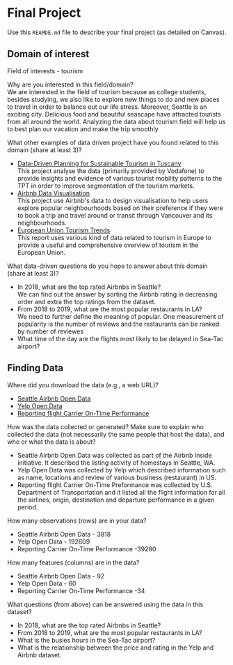 # Final Project
Use this `REAMDE.md` file to describe your final project (as detailed on Canvas).

## Domain of interest

Field of interests -  tourism

Why are you interested in this field/domain?  
We are interested in the field of tourism because as college students, besides studying, we also like to explore new things to do and new places to travel in order to balance out our life stress. Moreover, Seattle is an exciting city. Delicious food and beautiful seascape have attracted tourists from all around the world. Analyzing the data about tourism field will help us to best plan our vacation and make the trip smoothly  

What other examples of data driven project have you found related to this domain (share at least 3)?
- [Data-Driven Planning for Sustainable Tourism in Tuscany](https://github.com/dssg/tuscany-tourism-public)  
This project analyse the data (primarily provided by Vodafone) to provide insights and evidence of various tourist mobility patterns to the TPT in order to improve segmentation of the tourism markets.
- [Airbnb Data Visualisation](https://observablehq.com/@chodimella/final-project-airbnb-data-visualisation)  
This project use Airbnb's data to design visualisation to help users explore popular neighbourhoods based on their preference if they were to book a trip and travel around or transit through Vancouver and its neighbourhoods.
- [European Union Tourism Trends](https://www.e-unwto.org/doi/pdf/10.18111/9789284419470)  
This report uses various kind of data related to tourism in Europe to provide a useful and comprehensive overview of tourism in the European Union.

What data-driven questions do you hope to answer about this domain (share at least 3)?
- In 2018, what are the top rated Airbnbs in Seattle?  
We can find out the answer by sorting the Airbnb rating in decreasing order and extra the top ratings from the dataset.
- From 2018 to 2019, what are the most popular restaurants in LA?  
We need to further define the meaning of popular. One measurement of popularity is the number of reviews and the restaurants can be ranked by number of reviewes
- What time of the day are the flights most likely to be delayed in Sea-Tac airport?

## Finding Data
Where did you download the data (e.g., a web URL)?
- [Seattle Airbnb Open Data]( https://www.kaggle.com/airbnb/seattle#listings.csv)
- [Yelp Open Data]( https://www.yelp.com/dataset/documentation/faq)
- [Reporting flight Carrier On-Time Performance](https://www.transtats.bts.gov/DL_SelectFields.asp?Table_ID=236)

How was the data collected or generated? Make sure to explain who collected the data (not necessarily the same people that host the data), and who or what the data is about?
- Seattle Airbnb Open Data was collected as part of the Airbnb Inside initiative. It described the listing activity of homestays in Seattle, WA.
- Yelp Open Data was collected by Yelp which described information such as name, locations and review of various business (restaurant) in US.
- Reporting flight Carrier On-Time Preformance was collected by U.S. Department of Transportation and it listed all the flight information for all the airlines, origin, destination and departure performance in a given period.

How many observations (rows) are in your data?
- Seattle Airbnb Open Data - 3818
- Yelp Open Data - 192609
- Reporting Carrier On-Time Performance -39280

How many features (columns) are in the data?
- Seattle Airbnb Open Data - 92
- Yelp Open Data - 60
- Reporting Carrier On-Time Performance -34

What questions (from above) can be answered using the data in this dataset?
- In 2018, what are the top rated Airbnbs in Seattle?
- From 2018 to 2019, what are the most popular restaurants in LA?
- What is the busies hours in the Sea-Tac airport?
- What is the relationship between the price and rating in the Yelp and Airbnb dataset.
